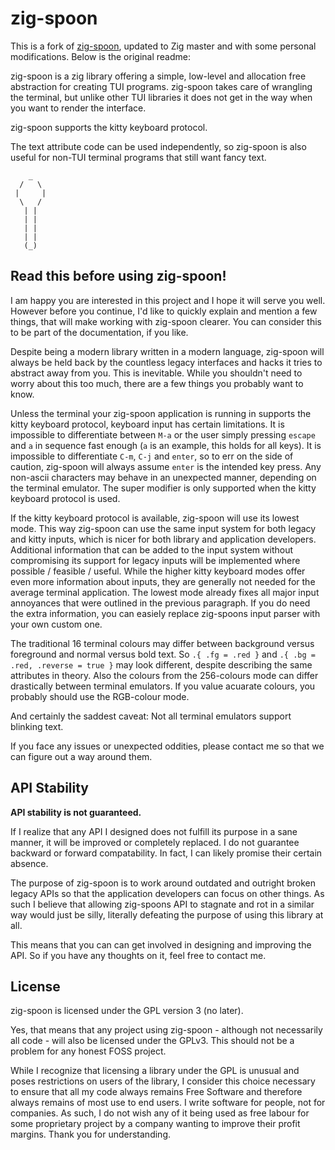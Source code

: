 # zig-spoon

This is a fork of [zig-spoon](https://git.sr.ht/~leon_plickat/zig-spoon), updated to Zig master and
with some personal modifications. Below is the original readme:

zig-spoon is a zig library offering a simple, low-level and allocation free
abstraction for creating TUI programs. zig-spoon takes care of wrangling the
terminal, but unlike other TUI libraries it does not get in the way when you
want to render the interface.

zig-spoon supports the kitty keyboard protocol.

The text attribute code can be used independently, so zig-spoon is also useful
for non-TUI terminal programs that still want fancy text.

```
    _
  /   \
 |     |
  \   /
   | |
   | |
   | |
   | |
   (_)
```


## Read this before using zig-spoon!

I am happy you are interested in this project and I hope it will serve you well.
However before you continue, I'd like to quickly explain and mention a few
things, that will make working with zig-spoon clearer. You can consider this to
be part of the documentation, if you like.

Despite being a modern library written in a modern language, zig-spoon will
always be held back by the countless legacy interfaces and hacks it tries to
abstract away from you. This is inevitable. While you shouldn't need to worry
about this too much, there are a few things you probably want to know.

Unless the terminal your zig-spoon application is running in supports the kitty
keyboard protocol, keyboard input has certain limitations. It is impossible to
differentiate between `M-a` or the user simply pressing `escape` and `a` in
sequence fast enough (`a` is an example, this holds for all keys). It is
impossible to differentiate `C-m`, `C-j` and `enter`, so to err on the side of
caution, zig-spoon will always assume `enter` is the intended key press.
Any non-ascii characters may behave in an unexpected manner, depending on the
terminal emulator. The super modifier is only supported when the kitty keyboard
protocol is used.

If the kitty keyboard protocol is available, zig-spoon will use its lowest mode.
This way zig-spoon can use the same input system for both legacy and kitty
inputs, which is nicer for both library and application developers. Additional
information that can be added to the input system without compromising its
support for legacy inputs will be implemented where possible / feasible / useful.
While the higher kitty keyboard modes offer even more information about inputs,
they are generally not needed for the average terminal application. The lowest
mode already fixes all major input annoyances that were outlined in the previous
paragraph. If you do need the extra information, you can easiely replace
zig-spoons input parser with your own custom one.

The traditional 16 terminal colours may differ between background versus
foreground and normal versus bold text. So `.{ .fg = .red }` and
`.{ .bg = .red, .reverse = true }` may look different, despite describing the
same attributes in theory. Also the colours from the 256-colours mode can differ
drastically between terminal emulators. If you value acuarate colours, you
probably should use the RGB-colour mode.

And certainly the saddest caveat: Not all terminal emulators support blinking
text.

If you face any issues or unexpected oddities, please contact me so that we can
figure out a way around them.


## API Stability

**API stability is not guaranteed.**

If I realize that any API I designed does not fulfill its purpose in a sane
manner, it will be improved or completely replaced. I do not guarantee backward
or forward compatability. In fact, I can likely promise their certain absence.

The purpose of zig-spoon is to work around outdated and outright broken legacy
APIs so that the application developers can focus on other things. As such I
believe that allowing zig-spoons API to stagnate and rot in a similar way would
just be silly, literally defeating the purpose of using this library at all.

This means that you can can get involved in designing and improving the API.
So if you have any thoughts on it, feel free to contact me.


## License

zig-spoon is licensed under the GPL version 3 (no later).

Yes, that means that any project using zig-spoon - although not necessarily
all code - will also be licensed under the GPLv3. This should not be a problem
for any honest FOSS project.

While I recognize that licensing a  library under the GPL is unusual and poses
restrictions on users of the library, I consider this choice necessary to ensure
that all my code always remains Free Software and therefore always remains of
most use to end users. I write software for people, not for companies. As such,
I do not wish any of it being used as free labour for some proprietary project
by a company wanting to improve their profit margins.
Thank you for understanding.
